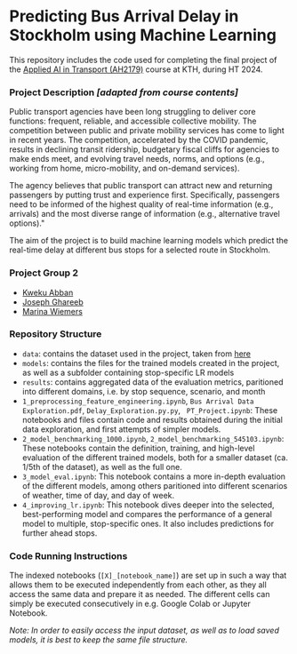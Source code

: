 # Predicting Bus Arrival Delay in Stockholm using Machine Learning

This repository includes the code used for completing the final project of the [Applied AI in Transport (AH2179)](https://github.com/zhenliangma/Applied-AI-in-Transportation/tree/main) course at KTH, during HT 2024.

### Project Description _[adapted from course contents]_

Public transport agencies have been long struggling to deliver core functions: frequent, reliable, and accessible collective mobility. The competition between public and private mobility services has come to light in recent years. The competition, accelerated by the COVID pandemic, results in declining transit ridership, budgetary fiscal cliffs for agencies to make ends meet, and evolving travel needs, norms, and options (e.g., working from home, micro-mobility, and on-demand services).

The agency believes that public transport can attract new and returning passengers by putting trust and experience first. Specifically, passengers need to be informed of the highest quality of real-time information (e.g., arrivals) and the most diverse range of information (e.g., alternative travel options)."

The aim of the project is to build machine learning models which predict the real-time delay at different bus stops for a selected route in Stockholm.


### Project Group 2
* [Kweku Abban](https://github.com/Kangkpe)
* [Joseph Ghareeb](https://github.com/josephg99)
* [Marina Wiemers](https://github.com/marinawmrs)


### Repository Structure
* ```data```: contains the dataset used in the project, taken from [here](https://github.com/zhenliangma/Applied-AI-in-Transportation/tree/main/ProjectAssignmentData)
* ```models```: contains the files for the trained models created in the project, as well as a subfolder containing stop-specific LR models
* ```results```: contains aggregated data of the evaluation metrics, paritioned into different domains, i.e. by stop sequence, scenario, and month
* ```1_preprocessing_feature_engineering.ipynb```,  ```Bus Arrival Data Exploration.pdf```, ```Delay_Exploration.py.py```, ```
PT_Project.ipynb```: These notebooks and files contain code and results obtained during the initial data exploration, and first attempts of simpler models.
* ```2_model_benchmarking_1000.ipynb```, ```2_model_benchmarking_545103.ipynb```: These notebooks contain the definition, training, and high-level evaluation of the different trained models, both for a smaller dataset (ca. 1/5th of the dataset), as well as the full one.
* ```3_model_eval.ipynb```: This notebook contains a more in-depth evaluation of the different models, among others paritioned into different scenarios of weather, time of day, and day of week.
* ```4_improving_lr.ipynb```: This notebook dives deeper into the selected, best-performing model and compares the performance of a general model to multiple, stop-specific ones. It also includes predictions for further ahead stops.


### Code Running Instructions
The indexed notebooks (```[X]_[notebook_name]```) are set up in such a way that allows them to be executed independently from each other, as they all access the same data and prepare it as needed. The different cells can simply be executed consecutively in e.g. Google Colab or Jupyter Notebook. 

*Note: In order to easily access the input dataset, as well as to load saved models, it is best to keep the same file structure.*
